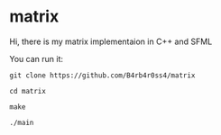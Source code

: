 # matrix
Hi, there is my matrix implementaion in C++ and SFML

You can run it: 
```
git clone https://github.com/B4rb4r0ss4/matrix
```
```
cd matrix
```
```
make
```
```
./main
```
